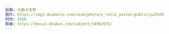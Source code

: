 ```yaml
---
标题: 北极大宝荐
图片: https://img3.doubanio.com/view/photo/s_ratio_poster/public/p2593519087.jpg
时时: 2020
链接: https://movie.douban.com/subject/34963555/
---
```

